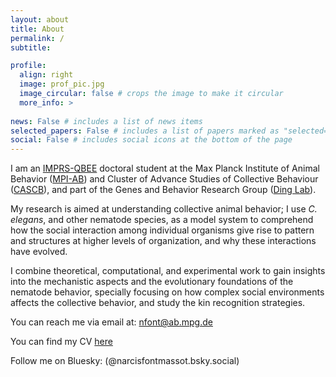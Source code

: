 ```yaml
---
layout: about
title: About
permalink: /
subtitle: 

profile:
  align: right
  image: prof_pic.jpg
  image_circular: false # crops the image to make it circular
  more_info: >
    
news: False # includes a list of news items
selected_papers: False # includes a list of papers marked as "selected={true}"
social: False # includes social icons at the bottom of the page
---
```


I am an [IMPRS-QBEE](https://imprs-qbee.mpg.de/) doctoral student at the Max Planck Institute of Animal Behavior ([MPI-AB](https://www.ab.mpg.de/)) and Cluster of Advance Studies of Collective Behaviour ([CASCB](https://www.exc.uni-konstanz.de/collective-behaviour/)), and part of the Genes and Behavior Research Group ([Ding Lab](https://www.serenadinglab.com/)).

My research is aimed at understanding collective animal behavior; I use <em>C. elegans</em>, and other nematode species, as a model system to comprehend how the social interaction among individual organisms give rise to pattern and structures at higher levels of organization, and why these interactions have evolved. 

I combine theoretical, computational, and experimental work to gain insights into the mechanistic aspects and the evolutionary foundations of the nematode behavior, specially focusing on how complex social environments affects the collective behavior, and study the kin recognition strategies.


You can reach me via email at: [nfont@ab.mpg.de](mailto:nfont@ab.mpg.de)

You can find my CV [here](assets/pdf/narcis_cv.pdf)

Follow me on Bluesky: (@narcisfontmassot.bsky.social)